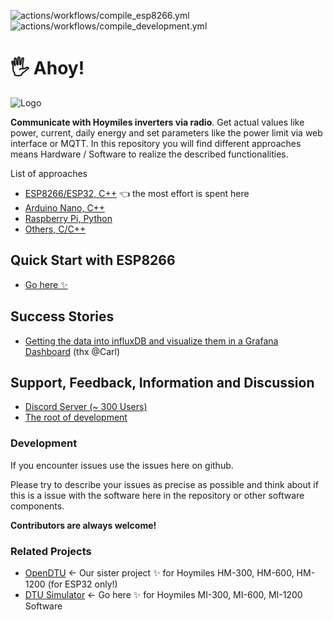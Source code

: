 ![actions/workflows/compile_esp8266.yml](../../actions/workflows/compile_esp8266.yml/badge.svg) ![actions/workflows/compile_development.yml](../../actions/workflows/compile_development.yml/badge.svg)

# 🖐 Ahoy!
![Logo](https://github.com/grindylow/ahoy/blob/main/doc/logo1_small.png?raw=true)

**Communicate with Hoymiles inverters via radio**. Get actual values like power, current, daily energy and set parameters like the power limit via web interface or MQTT. In this repository you will find different approaches means Hardware / Software to realize the described functionalities.

List of approaches

- [ESP8266/ESP32, C++](Getting_Started.md) 👈 the most effort is spent here
- [Arduino Nano, C++](tools/nano/NRF24_SendRcv/)
- [Raspberry Pi, Python](tools/rpi/)
- [Others, C/C++](tools/nano/NRF24_SendRcv/)

## Quick Start with ESP8266
- [Go here ✨](Getting_Started.md#things-needed)


## Success Stories
- [Getting the data into influxDB and visualize them in a Grafana Dashboard](https://grafana.com/grafana/dashboards/16850-pv-power-ahoy/) (thx @Carl)

## Support, Feedback, Information and Discussion
- [Discord Server (~ 300 Users)](https://discord.gg/WzhxEY62mB)
- [The root of development](https://www.mikrocontroller.net/topic/525778)

### Development
If you encounter issues use the issues here on github.

Please try to describe your issues as precise as possible and think about if this is a issue with the software here in the repository or other software components.

**Contributors are always welcome!**

### Related Projects
- [OpenDTU](https://github.com/tbnobody/OpenDTU)
  <- Our sister project ✨ for Hoymiles HM-300, HM-600, HM-1200 (for ESP32 only!)
- [DTU Simulator](https://github.com/Ziyatoe/DTUsimMI1x00-Hoymiles) 
  <- Go here ✨ for Hoymiles MI-300, MI-600, MI-1200 Software
